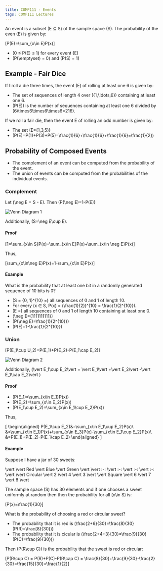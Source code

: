 ```yaml
---
title: COMP111 - Events
tags: COMP111 Lectures
---
```

An event is a subset \(E ⊆ S\) of the sample space \(S\). The probability of the even \(E\) is given by:

\[P(E)=\sum_{x\in E}P(x)\]

* \(0 ≤ P(E) ≤ 1\) for every event \(E\)
* \(P(\emptyset) = 0\) and \(P(S) = 1\)

## Example - Fair Dice
If I roll a die three times, the event \(E\) of rolling at least one 6 is given by:

* The set of sequences of length 4 over \(\{1,\ldots,6\}\) containing at least one 6.
* \(P(E)\) is the number of sequences containing at least one 6 divided by \(6\times6\times6\times6=216\).

If we roll a fair die, then the event E of rolling an odd number is given by:

* The set \(E=\{1,3,5\}\)
* \(P(E)=P(1)+P(3)+P(5)=\frac{1}{6}+\frac{1}{6}+\frac{1}{6}=\frac{1}{2}\)

## Probability of Composed Events
* The complement of an event can be computed from the probability of the event.
* The union of events can be computed from the probabilities of the individual events.

### Complement
Let \(\neg E = S - E\). Then \(P(\neg E)=1-P(E)\)

![Venn Diagram 1]({{site.baseurl}}/assets/COMP111/Lectures/2020-11-18-2-1.png)

Additionally, \(S=\neg E\cup E\).

#### Proof

\[1=\sum_{x\in S}P(x)=\sum_{x\in E}P(x)+\sum_{x\in \neg E}P(x)\]

Thus,

\[\sum_{x\in\neg E}P(x)=1-\sum_{x\in E}P(x)\]

#### Example
What is the probability that at least one bit in a randomly generated sequence of 10 bits is 0?

* \(S = \{0, 1\}^{10} =\) all sequences of 0 and 1 of length 10.
* For every \(x ∈ S, P(x) = (\frac{1}{2})^{10} = \frac{1}{2^{10}}\).
* \(E =\) all sequences of 0 and 1 of length 10 containing at least one 0.
* \(\neg E=\{1111111111\}\)
* \(P(\neg E)=\frac{1}{2^{10}}\)
* \(P(E)=1-\frac{1}{2^{10}}\)

### Union
\[P(E_1\cup U_2)=P(E_1)+P(E_2)-P(E_1\cap E_2)\]

![Venn Diagram 2]({{site.baseurl}}/assets/COMP111/Lectures/2020-11-18-2-2.png)

Additionally, \(\vert E_1\cup E_2\vert  = \vert E_1\vert +\vert E_2\vert -\vert E_1\cap E_2\vert \)

#### Proof

* \(P(E_1)=\sum_{x\in E_1}P(x)\)
* \(P(E_2)=\sum_{x\in E_2}P(x)\)
* \(P(E_1\cup E_2)=\sum_{x\in E_1\cup E_2}P(x)\)

Thus,

\[
\begin{aligned}
P(E_1\cup E_2)&=\sum_{x\in E_1\cup E_2}P(x)\\
&=\sum_{x\in E_1}P(x)+\sum_{x\in E_3}P(x)-\sum_{x\in E_1\cup E_2}P(x)\\
&=P(E_1)+P(E_2)-P(E_1\cap E_2)
\end{aligned}
\]

#### Example
Suppose I have a jar of 30 sweets:

\vert  \vert  Red \vert  Blue \vert  Green \vert 
\vert  :-: \vert  :-: \vert  :-: \vert  :-: \vert 
\vert  Circular \vert  2 \vert  4 \vert  3 \vert 
\vert  Square \vert  6 \vert  7 \vert  8 \vert 

The sample space \(S\) has 30 elements and if one chooses a sweet uniformly at random then then the probability for all \(x\in S\) is:

\[P(x)=\frac{1}{30}\]

What is the probability of choosing a red or circular sweet?

* The probability that it is red is \(\frac{2+6}{30}=\frac{8}{30}(P(R)=\frac{8}{30})\)
* The probability that it is cicular is \(\frac{2+4+3}{30}=\frac{9}{30}(P(C)=\frac{9}{30})\)

Then \(P(R\cup C)\) is the probability that the sweet is red or circular:

\[P(R\cup C) = P(R)+P(C)-P(R\cap C) = \frac{8}{30}+\frac{9}{30}-\frac{2}{30}=\frac{15}{30}=\frac{1}{2}\]
